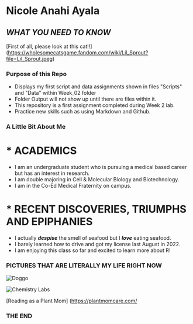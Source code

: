 # Nicole Anahi Ayala
## _WHAT YOU NEED TO KNOW_

[First of all, please look at this cat!!] (https://wholesomecatsgame.fandom.com/wiki/Lil_Sprout?file=Lil_Sprout.jpeg)

### Purpose of this Repo
* Displays my first script and data assignments shown in files "Scripts" and "Data" within Week_02 folder
* Folder Output will not show up until there are files within it.
* This repository is a first assignment completed during Week 2 lab.
* Practice new skills such as using Markdown and Github. 

### A Little Bit About Me
# * ACADEMICS
  * I am an undergraduate student who is pursuing a medical based career but has an interest in research.
  * I am double majoring in Cell & Molecular Biology and Biotechnology.
  * I am in the Co-Ed Medical Fraternity on campus.
# * RECENT DISCOVERIES, TRIUMPHS AND EPIPHANIES
  * I actually **_despise_** the smell of seafood but I **_love_** eating seafood.
  * I barely learned how to drive and got my license last August in 2022.
  * I am enjoying this class so far and excited to learn more about R!
  
### PICTURES THAT ARE LITERALLY MY LIFE RIGHT NOW
![Doggo](https://upload.wikimedia.org/wikipedia/commons/1/18/Dog_Breeds.jpg)

![Chemistry Labs](https://upload.wikimedia.org/wikipedia/commons/8/83/Chemistry-lab.JPG)

[Reading as a Plant Mom] (https://plantmomcare.com/


### THE END